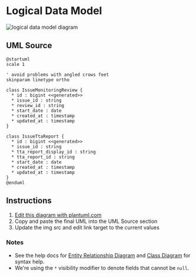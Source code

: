 Logical Data Model
==================

<img src="http://www.plantuml.com/plantuml/png/jO-_IWH13CRxUOfqWfsj7CUr5ZQ7_P3RYNl1cSoGP6yvn7TtTgn4iP6h0h_l3_aEvgY-b1nimapm4C8TuALoWgRrbAaOhEndG9ap9PYqhWQlH1xiZQMXOe7CGdvj15NzN4EOCfh1azb2prNOgxBCHxemhV0U0EwXrp_2YMSMXzrk9Y55fxJVVwbRCWwF-POTL4V13pm6nDJZdMzdq4bfAupedJeNwhRIXhIqz9lqyUtl5ySZjRxd7m-xOzHH4XDRotZzmtB3NGUIj9Jy2G00" alt="logical data model diagram">

UML Source
----------

```
@startuml
scale 1

' avoid problems with angled crows feet
skinparam linetype ortho

class IssueMonitoringReview {
  * id : bigint <<generated>>
  * issue_id : string
  * review_id : string
  * start_date : date
  * created_at : timestamp
  * updated_at : timestamp
}

class IssueTtaReport {
  * id : bigint <<generated>>
  * issue_id : string
  * tta_report_display_id : string
  * tta_report_id : string
  * start_date : date
  * created_at : timestamp
  * updated_at : timestamp
}
@enduml
```

Instructions
------------

1. [Edit this diagram with plantuml.com](http://www.plantuml.com/plantuml/uml/jO-_IWH13CRxUOfqWfsj7CUr5ZQ7_P3RYNl1cSoGP6yvn7TtTgn4iP6h0h_l3_aEvgY-b1nimapm4C8TuALoWgRrbAaOhEndG9ap9PYqhWQlH1xiZQMXOe7CGdvj15NzN4EOCfh1azb2prNOgxBCHxemhV0U0EwXrp_2YMSMXzrk9Y55fxJVVwbRCWwF-POTL4V13pm6nDJZdMzdq4bfAupedJeNwhRIXhIqz9lqyUtl5ySZjRxd7m-xOzHH4XDRotZzmtB3NGUIj9Jy2G00)
2. Copy and paste the final UML into the UML Source section
3. Update the img src and edit link target to the current values

### Notes

* See the help docs for [Entity Relationship Diagram](https://plantuml.com/ie-diagram) and [Class Diagram](https://plantuml.com/class-diagram) for syntax help.
* We're using the `*` visibility modifier to denote fields that cannot be `null`.
